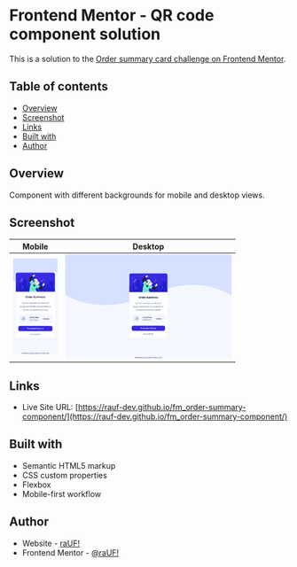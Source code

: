 # Frontend Mentor - QR code component solution

This is a solution to the [Order summary card challenge on Frontend Mentor](https://www.frontendmentor.io/challenges/order-summary-component-QlPmajDUj).

## Table of contents

  - [Overview](#overview)
  - [Screenshot](#screenshot)
  - [Links](#links)
  - [Built with](#built-with)
  - [Author](#author)


## Overview
Component with different backgrounds for mobile and desktop views.

## Screenshot

| Mobile                                                                                | Desktop                                                                                 |
| ------------------------------------------------------------------------------------- | --------------------------------------------------------------------------------------- |
| <img src="./screenshot_mobile.png" width="80" height="" alt="Screenshot of solution"> | <img src="./screenshot_desktop.png" width="300" height="" alt="Screenshot of solution"> |


## Links

- Live Site URL: [https://rauf-dev.github.io/fm_order-summary-component/](https://rauf-dev.github.io/fm_order-summary-component/)


## Built with

- Semantic HTML5 markup
- CSS custom properties
- Flexbox
- Mobile-first workflow


## Author

- Website - [raUF!](https://www.heyrauf.com)
- Frontend Mentor - [@raUF!](https://www.frontendmentor.io/profile/yourusername)


